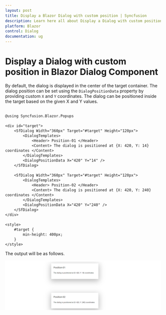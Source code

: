 ```yaml
---
layout: post
title: Display a Blazor Dialog with custom position | Syncfusion
description: Learn here all about Display a Dialog with custom position in Syncfusion Blazor Dialog component and more.
platform: Blazor
control: Dialog
documentation: ug
---
```


# Display a Dialog with custom position in Blazor Dialog Component

By default, the dialog is displayed in the center of the target container. The dialog position can be set using the `DialogPositionData` property by providing custom `X` and `Y` coordinates. The dialog can be positioned inside the target based on the given X and Y values.

```cshtml

@using Syncfusion.Blazor.Popups

<div id="target">
    <SfDialog Width="360px" Target="#target" Height="120px">
        <DialogTemplates>
            <Header> Position-01 </Header>
            <Content> The dialog is positioned at {X: 420, Y: 14} coordinates </Content>
        </DialogTemplates>
        <DialogPositionData X="420" Y="14" />
    </SfDialog>

    <SfDialog Width="360px" Target="#target" Height="120px">
        <DialogTemplates>
            <Header> Position-02 </Header>
            <Content> The dialog is positioned at {X: 420, Y: 240} coordinates </Content>
        </DialogTemplates>
        <DialogPositionData X="420" Y="240" />
    </SfDialog>
</div>

<style>
    #target {
        min-height: 400px;
    }
</style>

```

The output will be as follows.

![dialog](../images/dialog-custom-position.png)